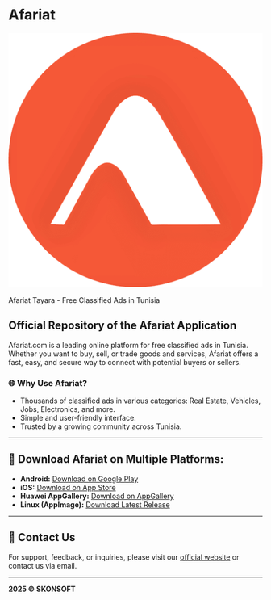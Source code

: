 # Afariat
![Afariat Logo](./com.skonsoft.afariat.png)

Afariat Tayara - Free Classified Ads in Tunisia

## Official Repository of the Afariat Application

Afariat.com is a leading online platform for free classified ads in Tunisia. Whether you want to buy, sell, or trade goods and services, Afariat offers a fast, easy, and secure way to connect with potential buyers or sellers.

### 🌐 **Why Use Afariat?**
- Thousands of classified ads in various categories: Real Estate, Vehicles, Jobs, Electronics, and more.
- Simple and user-friendly interface.
- Trusted by a growing community across Tunisia.

---

## 📲 **Download Afariat on Multiple Platforms:**

- **Android:** [Download on Google Play](https://play.google.com/store/apps/details?id=com.skonsoft.afariat.tn)
- **iOS:** [Download on App Store](https://apps.apple.com/tn/app/afariat-tunisie-annonces/id6444522208?l=fr-FR)
- **Huawei AppGallery:** [Download on AppGallery](https://url.cloud.huawei.com/jxGbNNZcRO)
- **Linux (AppImage):** [Download Latest Release](https://github.com/skonsoftSASU/afariat/releases/latest)

---

## 📩 **Contact Us**
For support, feedback, or inquiries, please visit our [official website](https://afariat.com) or contact us via email.

---

**2025 &copy; SKONSOFT**
